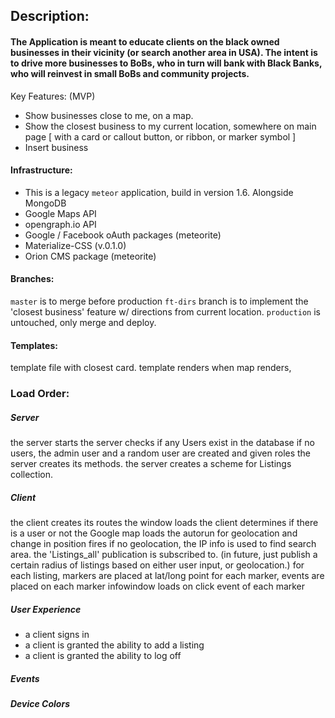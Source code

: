 ## Description:
#### The Application is meant to educate clients on the black owned businesses in their vicinity (or search another area in USA). The intent is to drive more businesses to BoBs, who in turn will bank with Black Banks, who will reinvest in small BoBs and community projects.

Key Features: (MVP)
- Show businesses close to me, on a map.
- Show the closest business to my current location, somewhere on main page [ with a card or callout button, or ribbon, or marker symbol ]
- Insert business

#### Infrastructure:
- This is a legacy `meteor` application, build in version 1.6. Alongside MongoDB
- Google Maps API 
- opengraph.io API
- Google / Facebook oAuth packages (meteorite)
- Materialize-CSS (v.0.1.0)
- Orion CMS package (meteorite)

#### Branches:
`master` is to merge before production
`ft-dirs` branch is to implement the 'closest business' feature w/ directions from current location.
`production` is untouched, only  merge and deploy.

#### Templates: 
template file with closest card. 
template renders when map renders, 

### Load Order:
##### Server 
the server starts
the server checks if any Users exist in the database
if no users, the admin user and a random user are created and given roles
the server creates its methods.
the server creates a scheme for Listings collection.

##### Client 
the client creates its routes
the window loads
the client determines if there is a user or not
the Google map loads
the autorun for geolocation and change in position fires
if no geolocation, the IP info is used to find search area.
the 'Listings_all' publication is subscribed to. (in future, just publish a certain radius of listings based on either user input, or geolocation.)
for each listing, markers are placed at lat/long point
for each marker, events are placed on each marker
infowindow loads on click event of each marker

##### User Experience
- a client signs in
- a client is granted the ability to add a listing
- a client is granted the ability to log off


##### Events

##### Device Colors
<!-- 
+Entity   Hex Description 
+&_COLOR_AQUA; 0xFF00FFFF  Light blue
+&_COLOR_BLACK;  0xFF000000  Pure black
+&_COLOR_BLUE; 0xFF0000FF  Pure blue
+&_COLOR_FUCHSIA;  0xFFFF00FF  Light purple
+&_COLOR_DARKGRAY; 0xFF404040  Dark gray
+&_COLOR_GRAY; 0xFF808080  Pure gray
+&_COLOR_GREEN;  0xFF008000  Pure green
+&_COLOR_LIME; 0xFF00FF00  Light green
+&_COLOR_MAROON; 0xFF800000  Dark red
+&_COLOR_NAVY; 0xFF000080  Dark blue
+&_COLOR_OLIVE;  0xFF808000  Green-brown
+&_COLOR_PURPLE; 0xFF800080  Pure purple
+&_COLOR_RED;  0xFFFF0000  Pure red
+&_COLOR_SILVER; 0xFFC0C0C0  Light gray
+&_COLOR_TEAL; 0xFF008080  Blue-green
+&_COLOR_WHITE;  0xFFFFFFFF  Pure white
+&_COLOR_YELLOW; 0xFFFFFF00  Pure yellow
+&_COLOR_TRANSPARENT;  0x00000000  Completely transparent; the background shows through
+-->
